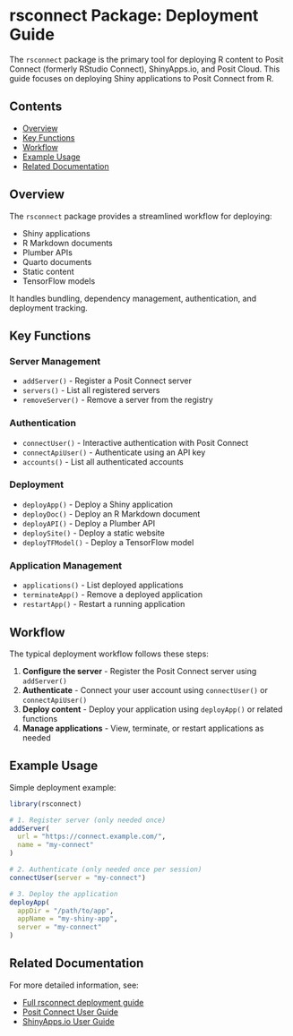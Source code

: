 # rsconnect Package: Deployment Guide

The `rsconnect` package is the primary tool for deploying R content to Posit Connect (formerly RStudio Connect), ShinyApps.io, and Posit Cloud. This guide focuses on deploying Shiny applications to Posit Connect from R.

## Contents

- [Overview](#overview)
- [Key Functions](#key-functions)
- [Workflow](#workflow)
- [Example Usage](#example-usage)
- [Related Documentation](#related-documentation)

## Overview

The `rsconnect` package provides a streamlined workflow for deploying:
- Shiny applications
- R Markdown documents 
- Plumber APIs
- Quarto documents
- Static content
- TensorFlow models

It handles bundling, dependency management, authentication, and deployment tracking.

## Key Functions

### Server Management
- `addServer()` - Register a Posit Connect server
- `servers()` - List all registered servers
- `removeServer()` - Remove a server from the registry

### Authentication
- `connectUser()` - Interactive authentication with Posit Connect
- `connectApiUser()` - Authenticate using an API key
- `accounts()` - List all authenticated accounts

### Deployment
- `deployApp()` - Deploy a Shiny application
- `deployDoc()` - Deploy an R Markdown document
- `deployAPI()` - Deploy a Plumber API
- `deploySite()` - Deploy a static website
- `deployTFModel()` - Deploy a TensorFlow model

### Application Management
- `applications()` - List deployed applications
- `terminateApp()` - Remove a deployed application
- `restartApp()` - Restart a running application

## Workflow

The typical deployment workflow follows these steps:

1. **Configure the server** - Register the Posit Connect server using `addServer()`
2. **Authenticate** - Connect your user account using `connectUser()` or `connectApiUser()`
3. **Deploy content** - Deploy your application using `deployApp()` or related functions
4. **Manage applications** - View, terminate, or restart applications as needed

## Example Usage

Simple deployment example:

```r
library(rsconnect)

# 1. Register server (only needed once)
addServer(
  url = "https://connect.example.com/",
  name = "my-connect"
)

# 2. Authenticate (only needed once per session)
connectUser(server = "my-connect")

# 3. Deploy the application
deployApp(
  appDir = "/path/to/app",
  appName = "my-shiny-app",
  server = "my-connect"
)
```

## Related Documentation

For more detailed information, see:
- [Full rsconnect deployment guide](../rsconnect.md)
- [Posit Connect User Guide](https://docs.posit.co/connect/user/)
- [ShinyApps.io User Guide](https://docs.posit.co/shinyapps.io/)